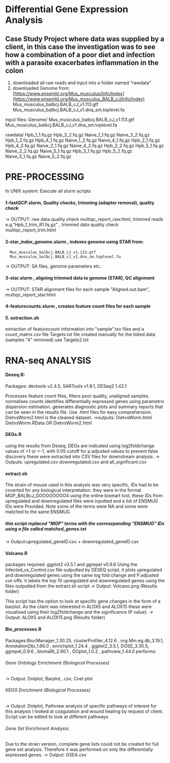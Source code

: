 # Differential Gene Expression Analysis #

## Case Study Project where data was supplied by a client, in this case the investigation was to see how a combination of a poor diet and infection with a parasite exacerbates inflammation in the colon ##
1. downloaded all raw reads and input into a folder named "rawdata"
2. downloaded Genome from: [https://www.ensembl.org/Mus_musculus/Info/Index](https://www.ensembl.org/Mus_musculus_BALB_cJ/Info/Index)
   Mus_musculus_balbcj.BALB_cJ_v1.113.gtf
    Mus_musculus_balbcj.BALB_cJ_v1.dna_sm.toplevel.fa

input files:
Genome/
  Mus_musculus_balbcj.BALB_cJ_v1.113.gtf
    Mus_musculus_balbcj.BALB_cJ_v1.dna_sm.toplevel.fa

rawdata/
    Hpb_1_1.fq.gz  Hpb_3_2.fq.gz  Naive_1_1.fq.gz  Naive_3_2.fq.gz
    Hpb_1_2.fq.gz  Hpb_4_1.fq.gz  Naive_1_2.fq.gz  Naive_4_1.fq.gz
    Hpb_2_1.fq.gz  Hpb_4_2.fq.gz  Naive_2_1.fq.gz  Naive_4_2.fq.gz
    Hpb_2_2.fq.gz  Hpb_5_1.fq.gz  Naive_2_2.fq.gz  Naive_5_1.fq.gz
    Hpb_3_1.fq.gz  Hpb_5_2.fq.gz  Naive_3_1.fq.gz  Naive_5_2.fq.gz

# PRE-PROCESSING   #
In UNIX system:
Execute all slurm scripts 

#### 1-fastQCP.slurm, Quality checks, trimming (adapter removal), quality check
  -> OUTPUT: raw data quality check multiqc_report_raw.html, trimmed reads e.g."Hpb_1_trim_R1.fq.gz" , trimmed data quality check multiqc_report_trim.html

#### 2-star_index_genome.slurm , indexes genome using STAR from: 
      Mus_musculus_balbcj.BALB_cJ_v1.113.gtf
      Mus_musculus_balbcj.BALB_cJ_v1.dna_sm.toplevel.fa
->  OUTPUT: SA files, genome parameters etc.

#### 3-star.slurm , aligning trimmed data to genome (STAR), QC alignment
->  OUTPUT: STAR alignment files for each sample "Aligned.out.bam", multiqc_report_star.html

#### 4-featurecounts.slurm , creates feature count files for each sample

#### 5. extraction.sh
extraction of featurecount information into "sample".tsv files and a count_matrix.csv file
Targets.txt file created manually
for the tidied data (samples "4" removed) use Targets2.txt




# RNA-seq ANALYSIS 
#### Deseq.R:
Packages: devtools v2.4.5, SARTools v1.8.1, DESeq2 1.42.1

Processes feature count files, filters poor quality, unaligned samples. normalises counts
identifies differentially expressed genes using parametric dispersion estimation. generates diagnostic plots and summary reports that can be seen in the results file. Use .html files for easy comprehension. DietvsWorm2.html is the cleaned dataset.
 ->outputs: DietvsWorm.html DietvsWorm.RData OR DietvsWorm2.html



#### DEGs.R
using the results from Deseq, DEGs are indicated using log2foldchange values of >1 or <-1, with 0.05 cutoff for p.adjusted values to prevent false discovery
these were extracted into CSV files for downstream analysis.
-> Outputs: upregulated.csv downregulated.csv and all_significant.csv

#### extract.sh
The strain of mouse used in this analysis was very specific, IDs had to be coverted for any biological interpretation.
they were in the format MGP_BALBcJ_GOOOOOOOO4
using the online biomart tool, these IDs from upregulated and downregulated files were inputted and a list
of ENSMUG IDs were Provided. Note some of the terms were NA and some were matched to the same ENSMUG
##### this script replaced "MGP" terms with the correseponding "ENSMUG" IDs using a file called matched_genes.txt 
-> Output:upregulated_geneID.csv + downregulated_geneID.csv


#### Volcano.R
packages required: ggplot2 v3.5.1 and ggrepel v0.9.6
Using the Infected_vs_Control.csv file outputted by DESEQ script, it plots upregulated and downregulated genes using the same log fold change and P.adjusted cut-offs. it labels the top 10 upregulated and downregulated genes using the files outputted from the extract.sh script
-> Output: Volcano.png (Results folder)

This script has the option to look at specific gene changes in the form of a barplot. As the client was interested in ALOX5 and ALOX15 these were visualised using their log2foldchange and the significance (P value). 
-> Output: ALOX5 and ALOX15.png (Results folder)


#### Bio_processes.R
Packages:BiocManager_1.30.25, clusterProfiler_4.12.6 , org.Mm.eg.db_3.19.1, AnnotationDbi_1.66.0  , enrichplot_1.24.4 , ggplot2_3.5.1, DOSE_3.30.5, ggrepel_0.9.6 , biomaRt_2.60.1 , GOplot_1.0.2 , pathview_1.44.0 
performs:
###### Gene Ontology Enrichment (Biological Processes)
-> Output: Dotplot, Barplot, .csv, Cnet plot

###### KEGG Enrichment (Biological Processes)
-> Output: Dotplot, Pathview analysis of specific pathways of interest for this analysis I looked at coagulation and wound healing by request of client. Script can be edited to look at different pathways

###### Gene Set Enrichment Analysis:
Due to the strain version, complete gene lists could not be created for full gene set analysis. Therefore it was performed on only the differentially expressed genes.
-> Output: GSEA.csv





